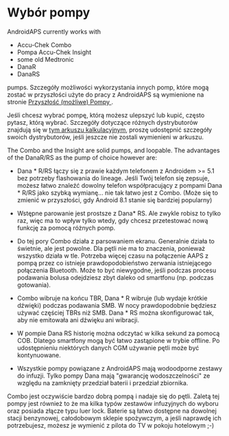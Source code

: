 # Wybór pompy

AndroidAPS currently works with

* Accu-Chek Combo
* Pompa Accu-Chek Insight
* some old Medtronic
* DanaR
* DanaRS 

pumps. Szczegóły możliwości wykorzystania innych pomp, które mogą zostać w przyszłości użyte do pracy z AndroidAPS są wymienione na stronie [ Przyszłość (możliwe) Pompy ](Future-possible-Pump-Drivers.md).

Jeśli chcesz wybrać pompę, którą możesz ulepszyć lub kupić, często pytasz, którą wybrać. Szczegóły dotyczące różnych dystrybutorów znajdują się w [tym arkuszu kalkulacyjnym](https://drive.google.com/open?id=1CRfmmjA-0h_9nkRViP3J9FyflT9eu-a8HeMrhrKzKz0), proszę udostępnić szczegóły swoich dystrybutorów, jeśli jeszcze nie zostali wymienieni w arkuszu.

The Combo and the Insight are solid pumps, and loopable. The advantages of the DanaR/RS as the pump of choice however are:

* Dana * R/RS łączy się z prawie każdym telefonem z Androidem >= 5.1 bez potrzeby flashowania do lineage. Jeśli Twój telefon się zepsuje, możesz łatwo znaleźć dowolny telefon współpracujący z pompami Dana * R/RS jako szybką wymianę... nie tak łatwo jest z Combo. (Może się to zmienić w przyszłości, gdy Android 8.1 stanie się bardziej popularny)

* Wstępne parowanie jest prostsze z Dana* RS. Ale zwykle robisz to tylko raz, więc ma to wpływ tylko wtedy, gdy chcesz przetestować nową funkcję za pomocą różnych pomp.

* Do tej pory Combo działa z parsowaniem ekranu. Generalnie działa to świetnie, ale jest powolne. Dla pętli nie ma to znaczenia, ponieważ wszystko działa w tle. Potrzeba więcej czasu na połączenie AAPS z pompą przez co istnieje prawdopodobieństwo zerwania istniejącego połączenia Bluetooth. Może to być niewygodne, jeśli podczas procesu podawania bolusa odejdziesz zbyt daleko od smartfonu (np. podczas gotowania).

* Combo wibruje na końcu TBR, Dana * R wibruje (lub wydaje krótkie dźwięki) podczas podawania SMB. W nocy prawdopodobnie będziesz używać częściej TBRs niż SMB. Dana * RS można skonfigurować tak, aby nie emitowała ani dźwięku ani wibracji.

* W pompie Dana RS historię można odczytać w kilka sekund za pomocą COB. Dlatego smartfony mogą być łatwo zastąpione w trybie offline. Po udostępnieniu niektórych danych CGM używanie pętli może być kontynuowane.

* Wszystkie pompy powiązane z AndroidAPS mają wodoodporne zestawy do infuzji. Tylko pompy Dana mają "gwarancję wodoszczelności" ze względu na zamknięty przedział baterii i przedział zbiornika.

Combo jest oczywiście bardzo dobrą pompą i nadaje się do pętli. Zaletą tej pompy jest również to że ma kilka typów zestawów infuzyjnych do wyboru oraz posiada złącze typu luer lock. Baterie są łatwo dostępne na dowolnej stacji benzynowej, całodobowym sklepie spożywczym, a jeśli naprawdę ich potrzebujesz, możesz je wymienić z pilota do TV w pokoju hotelowym ;-)